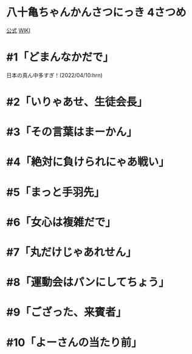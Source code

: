 # 八十亀ちゃんかんさつにっき 4さつめ

[公式](https://yatogame.nagoya/) 
[WIKI](https://ja.wikipedia.org/wiki/%E5%85%AB%E5%8D%81%E4%BA%80%E3%81%A1%E3%82%83%E3%82%93%E3%81%8B%E3%82%93%E3%81%95%E3%81%A4%E3%81%AB%E3%81%A3%E3%81%8D) 

# #1「どまんなかだで」

日本の真ん中多すぎ！(2022/04/10:hrn)

# #2「いりゃあせ、生徒会長」

# #3「その言葉はまーかん」

# #4「絶対に負けられにゃあ戦い」

# #5「まっと手羽先」

# #6「女心は複雑だで」

# #7「丸だけじゃあれせん」

# #8「運動会はパンにしてちょう」

# #9「ござった、来賓者」

# #10「よーさんの当たり前」
